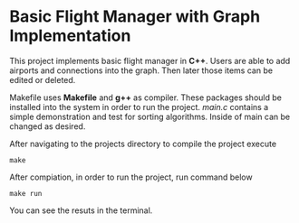 # Basic Flight Manager with Graph Implementation
This project implements basic flight manager in **C++**. Users are able to add airports and connections into the graph. Then later those items can be edited or deleted.

Makefile uses **Makefile** and **g++** as compiler. These packages should be installed into the system in order to run the project. *main.c* contains a simple demonstration and test for sorting algorithms. Inside of main can be changed as desired.

After navigating to the projects directory to compile the project execute
```
make
```

After compiation, in order to run the project, run command below
```
make run
```

You can see the resuts in the terminal.
